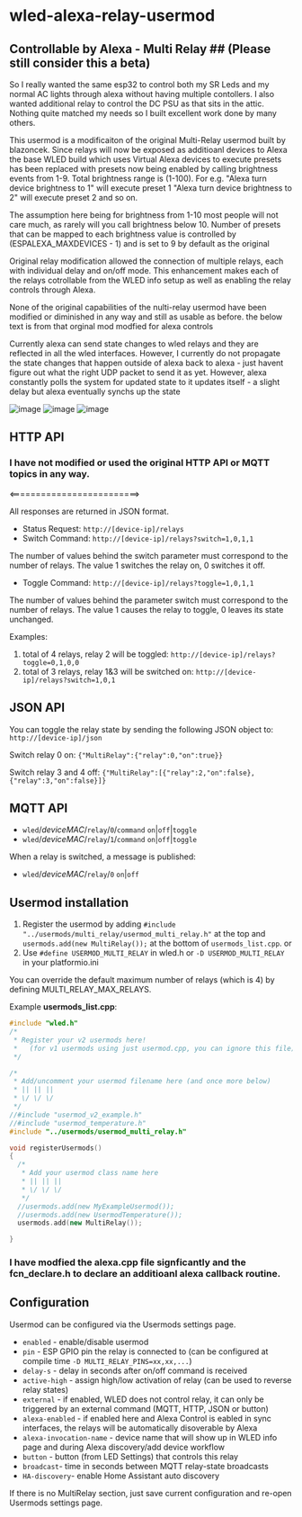 # wled-alexa-relay-usermod

## Controllable by Alexa - Multi Relay ## (Please still consider this a beta)

So I really wanted the same esp32 to control both my SR Leds and my normal AC lights through alexa without having multiple contollers. I also wanted additional relay to control the DC PSU as that sits in the attic. Nothing quite matched my needs so I built excellent work done by many others.

This usermod is a modificaiton of the original Multi-Relay usermod built by blazoncek.
Since relays will now be exposed as additioanl devices to Alexa the base WLED build which uses Virtual Alexa devices to execute presets
has been replaced with presets now being enabled by calling brightness events from 1-9.  Total brightness range is (1-100). For e.g.
"Alexa turn device brightness to 1" will execute preset 1
"Alexa turn device brightness to 2" will execute preset 2   and so on.

The assumption here being for brightness from 1-10 most people will not care much, as rarely will you call brightness below 10.
Number of presets that can be mapped to each brightness value is controlled by (ESPALEXA_MAXDEVICES - 1) and is set to 9 by default as the original

Original relay modification allowed the connection of multiple relays, each with individual delay and on/off mode.
This enhancement makes each of the relays cotrollable from the WLED info setup as well as enabling the relay controls through Alexa.

None of the original capabilities of the nulti-relay usermod have been modified or diminished in any way and still as usable as before.
the below text is from that orginal mod modfied for alexa controls

Currently alexa can send state changes to wled relays and they are reflected in  all the wled interfaces. However, I currently do not propagate the
state changes that happen outside of alexa back to alexa - just havent figure out what the right UDP packet to send it as yet.
However, alexa constantly polls the system for updated state to it updates itself - a slight delay but alexa eventually synchs up the state

![image](https://github.com/sgupta999/wled-alexa-relay-usermod/assets/35128032/32b7d704-bff5-4914-b1a6-ca6cd17881f0)
![image](https://github.com/sgupta999/wled-alexa-relay-usermod/assets/35128032/d3286dcb-c3b5-4741-8ee0-d8eb3d015c7e)
![image](https://github.com/sgupta999/wled-alexa-relay-usermod/assets/35128032/7f6ef617-d682-4a69-a54f-0694a9a66199)


## HTTP API
### I have not modified or used the original HTTP API or MQTT topics in any way.
<=========================>

All responses are returned in JSON format. 

* Status Request: `http://[device-ip]/relays`
* Switch Command: `http://[device-ip]/relays?switch=1,0,1,1`

The number of values behind the switch parameter must correspond to the number of relays. The value 1 switches the relay on, 0 switches it off. 

* Toggle Command: `http://[device-ip]/relays?toggle=1,0,1,1`

The number of values behind the parameter switch must correspond to the number of relays. The value 1 causes the relay to toggle, 0 leaves its state unchanged.

Examples:
1. total of 4 relays, relay 2 will be toggled: `http://[device-ip]/relays?toggle=0,1,0,0`
2. total of 3 relays, relay 1&3 will be switched on: `http://[device-ip]/relays?switch=1,0,1`

## JSON API
You can toggle the relay state by sending the following JSON object to: `http://[device-ip]/json`

Switch relay 0 on: `{"MultiRelay":{"relay":0,"on":true}}`

Switch relay 3 and 4 off: `{"MultiRelay":[{"relay":2,"on":false},{"relay":3,"on":false}]}`


## MQTT API

* `wled`/_deviceMAC_/`relay`/`0`/`command` `on`|`off`|`toggle`
* `wled`/_deviceMAC_/`relay`/`1`/`command` `on`|`off`|`toggle`

When a relay is switched, a message is published:

* `wled`/_deviceMAC_/`relay`/`0` `on`|`off`


## Usermod installation

1. Register the usermod by adding `#include "../usermods/multi_relay/usermod_multi_relay.h"` at the top and `usermods.add(new MultiRelay());` at the bottom of `usermods_list.cpp`.
or
2. Use `#define USERMOD_MULTI_RELAY` in wled.h or `-D USERMOD_MULTI_RELAY` in your platformio.ini

You can override the default maximum number of relays (which is 4) by defining MULTI_RELAY_MAX_RELAYS.

Example **usermods_list.cpp**:

```cpp
#include "wled.h"
/*
 * Register your v2 usermods here!
 *   (for v1 usermods using just usermod.cpp, you can ignore this file)
 */

/*
 * Add/uncomment your usermod filename here (and once more below)
 * || || ||
 * \/ \/ \/
 */
//#include "usermod_v2_example.h"
//#include "usermod_temperature.h"
#include "../usermods/usermod_multi_relay.h"

void registerUsermods()
{
  /*
   * Add your usermod class name here
   * || || ||
   * \/ \/ \/
   */
  //usermods.add(new MyExampleUsermod());
  //usermods.add(new UsermodTemperature());
  usermods.add(new MultiRelay());

}
```

### I have modfied the alexa.cpp file signficantly and the fcn_declare.h to declare an additioanl alexa callback routine.


## Configuration

Usermod can be configured via the Usermods settings page.

* `enabled` - enable/disable usermod
* `pin` - ESP GPIO pin the relay is connected to (can be configured at compile time `-D MULTI_RELAY_PINS=xx,xx,...`)
* `delay-s` - delay in seconds after on/off command is received
* `active-high` - assign high/low activation of relay (can be used to reverse relay states)
* `external` - if enabled, WLED does not control relay, it can only be triggered by an external command (MQTT, HTTP, JSON or button)
* `alexa-enabled` - if enabled here and Alexa Control is eabled in sync interfaces, the relays will be automatically disoverable by Alexa
* `alexa-invocation-name` - device name that will show up in WLED info page and during Alexa discovery/add device workflow
* `button` - button (from LED Settings) that controls this relay
* `broadcast`- time in seconds between MQTT relay-state broadcasts
* `HA-discovery`- enable Home Assistant auto discovery

If there is no MultiRelay section, just save current configuration and re-open Usermods settings page. 
